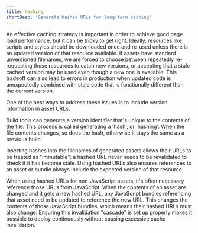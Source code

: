 ```yaml
---
title: Hashing
shortDesc: 'Generate hashed URLs for long-term caching'
---
```


An effective caching strategy is important in order to achieve good page load performance, but it can be tricky to get right. Ideally, resources like scripts and styles should be downloaded once and re-used unless there is an updated version of that resource available. If assets have standard unversioned filenames, we are forced to choose between repeatedly re-requesting those resources to catch new versions, or accepting that a stale cached version may be used even though a new one is available. This tradeoff can also lead to errors in production when updated code is unexpectedly combined with stale code that is functionally different than the current version.

One of the best ways to address these issues is to include version information in asset URLs.

Build tools can generate a version identifier that's unique to the contents of the file. This process is called generating a 'hash', or 'hashing'. When the file contents changes, so does the hash, otherwise it stays the same as a previous build.

Inserting hashes into the filenames of generated assets allows their URLs to be treated as "immutable": a hashed URL never needs to be revalidated to check if it has become stale. Using hashed URLs also ensures references to an asset or bundle always include the expected version of that resource.

When using hashed URLs for non-JavaScript assets, it's often necessary reference those URLs from JavaScript. When the contents of an asset are changed and it gets a new hashed URL, any JavaScript bundles referencing that asset need to be updated to reference the new URL. This changes the contents of those JavaScript bundles, which means their hashed URLs must also change. Ensuring this invalidation "cascade" is set up properly makes it possible to deploy continuously without causing excessive cache invalidation.
